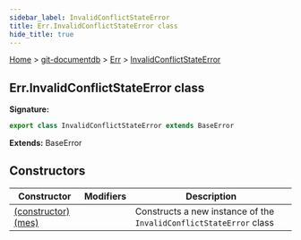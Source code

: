 ```yaml
---
sidebar_label: InvalidConflictStateError
title: Err.InvalidConflictStateError class
hide_title: true
---
```


[Home](./index.md) &gt; [git-documentdb](./git-documentdb.md) &gt; [Err](./git-documentdb.err.md) &gt; [InvalidConflictStateError](./git-documentdb.err.invalidconflictstateerror.md)

## Err.InvalidConflictStateError class


<b>Signature:</b>

```typescript
export class InvalidConflictStateError extends BaseError 
```
<b>Extends:</b> BaseError

## Constructors

|  Constructor | Modifiers | Description |
|  --- | --- | --- |
|  [(constructor)(mes)](./git-documentdb.err.invalidconflictstateerror._constructor_.md) |  | Constructs a new instance of the <code>InvalidConflictStateError</code> class |

